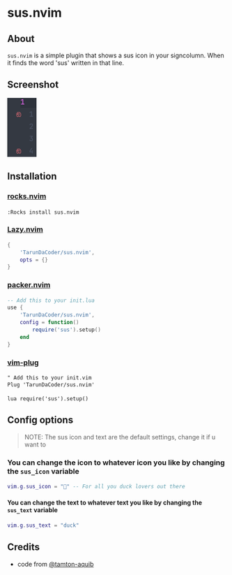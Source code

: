 # sus.nvim

## About

`sus.nvim` is a simple plugin that shows a sus icon in your signcolumn. When it finds the word 'sus' written in that line.

## Screenshot
![Screenshot](img/sus_screenshot.png)

## Installation

### [rocks.nvim](https://github.com/nvim-neorocks/rocks.nvim)
`:Rocks install sus.nvim`

### [Lazy.nvim](https://github.com/folke/lazy.nvim)

```lua
{
    'TarunDaCoder/sus.nvim',
    opts = {}
}

```

### [packer.nvim](https://github.com/wbthomason/packer.nvim)

```lua
-- Add this to your init.lua
use {
    'TarunDaCoder/sus.nvim',
    config = function()
        require('sus').setup()
    end
}
```

### [vim-plug](https://github.com/junegunn/vim-plug)

```vim
" Add this to your init.vim
Plug 'TarunDaCoder/sus.nvim'

lua require('sus').setup()
```

## Config options

> NOTE: The sus icon and text are the default settings, change it if u want to

### You can change the icon to whatever icon you like by changing the `sus_icon` variable

```lua
vim.g.sus_icon = "🦆" -- For all you duck lovers out there
```

#### You can change the text to whatever text you like by changing the `sus_text` variable

```lua
vim.g.sus_text = "duck"
```

## Credits

- code from [@tamton-aquib](https://github.com/tamton-aquib)
